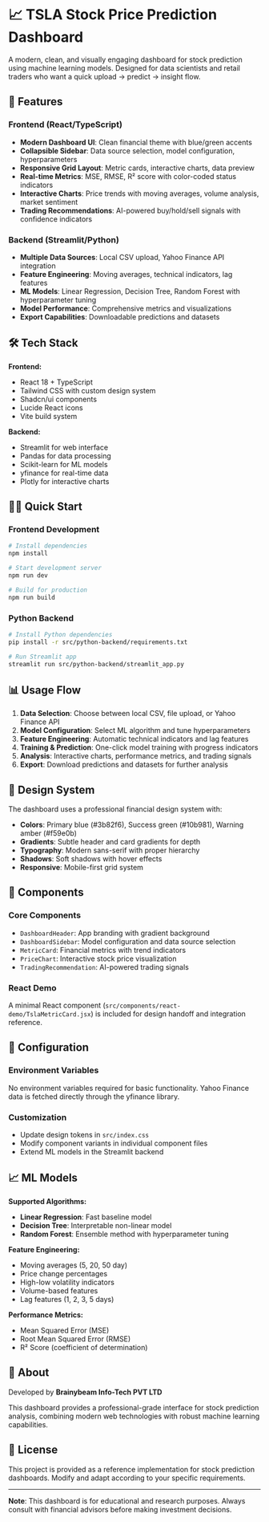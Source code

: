# 📈 TSLA Stock Price Prediction Dashboard

A modern, clean, and visually engaging dashboard for stock prediction using machine learning models. Designed for data scientists and retail traders who want a quick upload → predict → insight flow.

## 🚀 Features

### Frontend (React/TypeScript)
- **Modern Dashboard UI**: Clean financial theme with blue/green accents
- **Collapsible Sidebar**: Data source selection, model configuration, hyperparameters
- **Responsive Grid Layout**: Metric cards, interactive charts, data preview
- **Real-time Metrics**: MSE, RMSE, R² score with color-coded status indicators
- **Interactive Charts**: Price trends with moving averages, volume analysis, market sentiment
- **Trading Recommendations**: AI-powered buy/hold/sell signals with confidence indicators

### Backend (Streamlit/Python)
- **Multiple Data Sources**: Local CSV upload, Yahoo Finance API integration
- **Feature Engineering**: Moving averages, technical indicators, lag features
- **ML Models**: Linear Regression, Decision Tree, Random Forest with hyperparameter tuning
- **Model Performance**: Comprehensive metrics and visualizations
- **Export Capabilities**: Downloadable predictions and datasets

## 🛠️ Tech Stack

**Frontend:**
- React 18 + TypeScript
- Tailwind CSS with custom design system
- Shadcn/ui components
- Lucide React icons
- Vite build system

**Backend:**
- Streamlit for web interface
- Pandas for data processing
- Scikit-learn for ML models
- yfinance for real-time data
- Plotly for interactive charts

## 🏃‍♂️ Quick Start

### Frontend Development
```bash
# Install dependencies
npm install

# Start development server
npm run dev

# Build for production
npm run build
```

### Python Backend
```bash
# Install Python dependencies
pip install -r src/python-backend/requirements.txt

# Run Streamlit app
streamlit run src/python-backend/streamlit_app.py
```

## 📊 Usage Flow

1. **Data Selection**: Choose between local CSV, file upload, or Yahoo Finance API
2. **Model Configuration**: Select ML algorithm and tune hyperparameters
3. **Feature Engineering**: Automatic technical indicators and lag features
4. **Training & Prediction**: One-click model training with progress indicators
5. **Analysis**: Interactive charts, performance metrics, and trading signals
6. **Export**: Download predictions and datasets for further analysis

## 🎨 Design System

The dashboard uses a professional financial design system with:

- **Colors**: Primary blue (#3b82f6), Success green (#10b981), Warning amber (#f59e0b)
- **Gradients**: Subtle header and card gradients for depth
- **Typography**: Modern sans-serif with proper hierarchy
- **Shadows**: Soft shadows with hover effects
- **Responsive**: Mobile-first grid system

## 📱 Components

### Core Components
- `DashboardHeader`: App branding with gradient background
- `DashboardSidebar`: Model configuration and data source selection
- `MetricCard`: Financial metrics with trend indicators
- `PriceChart`: Interactive stock price visualization
- `TradingRecommendation`: AI-powered trading signals

### React Demo
A minimal React component (`src/components/react-demo/TslaMetricCard.jsx`) is included for design handoff and integration reference.

## 🔧 Configuration

### Environment Variables
No environment variables required for basic functionality. Yahoo Finance data is fetched directly through the yfinance library.

### Customization
- Update design tokens in `src/index.css`
- Modify component variants in individual component files
- Extend ML models in the Streamlit backend

## 📈 ML Models

**Supported Algorithms:**
- **Linear Regression**: Fast baseline model
- **Decision Tree**: Interpretable non-linear model  
- **Random Forest**: Ensemble method with hyperparameter tuning

**Feature Engineering:**
- Moving averages (5, 20, 50 day)
- Price change percentages
- High-low volatility indicators
- Volume-based features
- Lag features (1, 2, 3, 5 days)

**Performance Metrics:**
- Mean Squared Error (MSE)
- Root Mean Squared Error (RMSE)
- R² Score (coefficient of determination)

## 🏢 About

Developed by **Brainybeam Info-Tech PVT LTD**

This dashboard provides a professional-grade interface for stock prediction analysis, combining modern web technologies with robust machine learning capabilities.

## 📄 License

This project is provided as a reference implementation for stock prediction dashboards. Modify and adapt according to your specific requirements.

---

**Note**: This dashboard is for educational and research purposes. Always consult with financial advisors before making investment decisions.